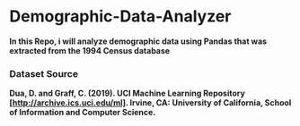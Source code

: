 # Demographic-Data-Analyzer
**In this Repo, i will analyze demographic data using Pandas that was extracted from the 1994 Census database**
### Dataset Source
**Dua, D. and Graff, C. (2019). UCI Machine Learning Repository [http://archive.ics.uci.edu/ml]. Irvine, CA: University of California, School of Information and Computer Science.**
